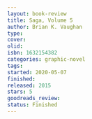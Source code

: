 ```yaml
--- 
layout: book-review 
title: Saga, Volume 5 
author: Brian K. Vaughan 
type: 
cover: 
olid:  
isbn: 1632154382
categories: graphic-novel
tags:  
started: 2020-05-07
finished: 
released: 2015
stars: 5
goodreads_review:  
status: Finished
---  
```


